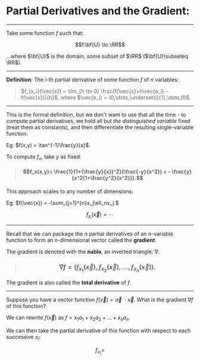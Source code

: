 # Partial Derivatives and the Gradient:

***


Take some function *f* such that:

$$f:\bf{U} \to \RR$$

...where $\bf{U}$ is the domain, some subset of $\RR$ ($\bf{U}\subseteq \RR$).
***

**Definition**: The *i*-th partial derivative of some function *f* of *n* variables:

> $f_{x_i}(\vec{x}) = \lim_{h \to 0} \frac{f(\vec{x}+h\vec{e_i}  - f(\vec{x})}{h}$, where $\vec{e_i} = (0,\dots,\underset{i}{1},\dots,0)$.

*** 
This is the formal definition, but we don't want to use that all the time - to compute partial derivatives, we hold all but *the distinguished variable* fixed (treat them as constants), and then differentiate the resulting single-variable function. 

Eg. $f(x,y) = \tan^{-1}\frac{y}{x}$.


To compute $f_x$, take *y* as fixed:

> #### $$f_x(x,y)= \frac{1}{1+(\frac{y}{x})^2}(\frac{-y}{x^2}) =  - \frac{y}{x^2(1+\frac{y^2}{x^2})}.$$

This approach scales to any number of dimensions:


Eg. $f(\vec{x}) = -\sum_{j=1}^{n}x_j\ell_nx_j.$

$$f_{x_i}(\vec{x}) =  \dotsb $$ 

***


Recall that we can package the *n* partial derivatives of an *n*-variable function to form an *n*-dimensional vector called the **gradient**. 

The gradient is denoted with the **nabla**, an inverted triangle: $\nabla$. 

> ### $$\nabla f =(f_{x_1}(\vec{x}),f_{x_2}(\vec{x}),\dots,f_{x_n}(\vec{x})). $$

The gradient is also called the **total derivative** of *f*. 

***

Suppose you have a vector function $f(\vec{x}) = \vec{a} \ \cdot \vec{x}.$ What is the gradient $\nabla f$ of this function?

We can rewrite $f(\vec{x})$ as $f = x_1a_1 + x_2 a_2 + \dots + x_n a_n.$

We can then take the partial derivative of this function with respect to each successive $x_i$:

$$f_{x_1} =  $$
